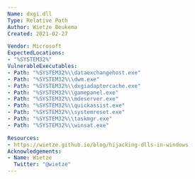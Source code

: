 ```yaml
---
Name: dxgi.dll
Type: Relative Path
Author: Wietze Beukema
Created: 2021-02-27

Vendor: Microsoft
ExpectedLocations:
- "%SYSTEM32%"
VulnerableExecutables:
- Path: "%SYSTEM32%\\dataexchangehost.exe"
- Path: "%SYSTEM32%\\dwm.exe"
- Path: "%SYSTEM32%\\dxgiadaptercache.exe"
- Path: "%SYSTEM32%\\gamepanel.exe"
- Path: "%SYSTEM32%\\mdeserver.exe"
- Path: "%SYSTEM32%\\quickassist.exe"
- Path: "%SYSTEM32%\\systemreset.exe"
- Path: "%SYSTEM32%\\taskmgr.exe"
- Path: "%SYSTEM32%\\winsat.exe"

Resources:
- https://wietze.github.io/blog/hijacking-dlls-in-windows
Acknowledgements:
- Name: Wietze
  Twitter: "@wietze"
---
```


